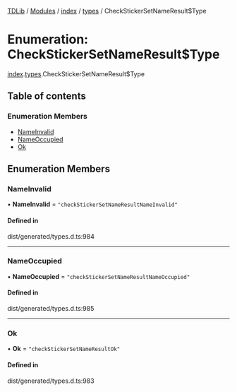 [TDLib](../README.md) / [Modules](../modules.md) / [index](../modules/index.md) / [types](../modules/index.types.md) / CheckStickerSetNameResult$Type

# Enumeration: CheckStickerSetNameResult$Type

[index](../modules/index.md).[types](../modules/index.types.md).CheckStickerSetNameResult$Type

## Table of contents

### Enumeration Members

- [NameInvalid](index.types.CheckStickerSetNameResult_Type.md#nameinvalid)
- [NameOccupied](index.types.CheckStickerSetNameResult_Type.md#nameoccupied)
- [Ok](index.types.CheckStickerSetNameResult_Type.md#ok)

## Enumeration Members

### NameInvalid

• **NameInvalid** = ``"checkStickerSetNameResultNameInvalid"``

#### Defined in

dist/generated/types.d.ts:984

___

### NameOccupied

• **NameOccupied** = ``"checkStickerSetNameResultNameOccupied"``

#### Defined in

dist/generated/types.d.ts:985

___

### Ok

• **Ok** = ``"checkStickerSetNameResultOk"``

#### Defined in

dist/generated/types.d.ts:983
